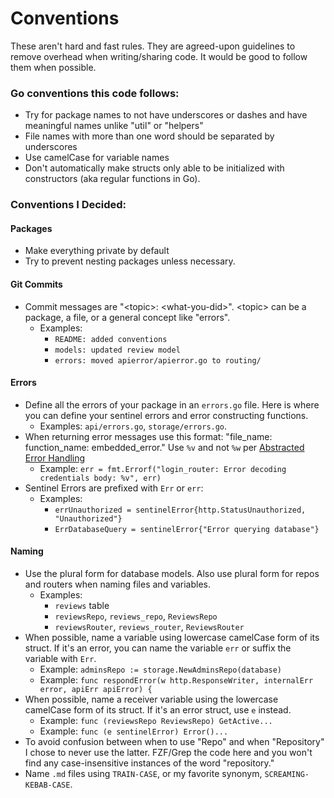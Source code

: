 # Conventions

These aren't hard and fast rules. They are agreed-upon guidelines to remove overhead when writing/sharing code. It would be good to follow them when possible.

### Go conventions this code follows:

* Try for package names to not have underscores or dashes and have meaningful names unlike "util" or "helpers"
* File names with more than one word should be separated by underscores
* Use camelCase for variable names
* Don't automatically make structs only able to be initialized with constructors (aka regular functions in Go).

### Conventions I Decided:

#### Packages
* Make everything private by default
* Try to prevent nesting packages unless necessary.

#### Git Commits
* Commit messages are "\<topic\>: \<what-you-did\>". \<topic\> can be a package, a file, or a general concept like "errors".
    * Examples:
        * `README: added conventions`
        * `models: updated review model`
        * `errors: moved apierror/apierror.go to routing/`
    

#### Errors

* Define all the errors of your package in an `errors.go` file. Here is where you can define your sentinel errors and error constructing functions.
    * Examples: `api/errors.go`, `storage/errors.go`.
* When returning error messages use this format: "file\_name: function\_name: embedded\_error." Use `%v` and not `%w` per [Abstracted Error Handling](#abstracted-error-handling)
    * Example: `err = fmt.Errorf("login_router: Error decoding credentials body: %v", err)`
* Sentinel Errors are prefixed with `Err` or `err`:
    * Examples:
        * `errUnauthorized = sentinelError{http.StatusUnauthorized, "Unauthorized"}`
        * `ErrDatabaseQuery = sentinelError{"Error querying database"}`

#### Naming

* Use the plural form for database models. Also use plural form for repos and routers when naming files and variables.
    * Examples:
        * `reviews` table
        * `reviewsRepo`, `reviews_repo`, `ReviewsRepo`
        * `reviewsRouter`, `reviews_router`, `ReviewsRouter`
* When possible, name a variable using lowercase camelCase form of its struct. If it's an error, you can name the variable `err` or suffix the variable with `Err`.
    * Example: `adminsRepo := storage.NewAdminsRepo(database)`
    * Example: `func respondError(w http.ResponseWriter, internalErr error, apiErr apiError) {`
* When possible, name a receiver variable using the lowercase camelCase form of its struct. If it's an error struct, use `e` instead.
    * Example: `func (reviewsRepo ReviewsRepo) GetActive...`
    * Example: `func (e sentinelError) Error()...`
* To avoid confusion between when to use "Repo" and when "Repository" I chose to never use the latter. FZF/Grep the code here and you won't find any case-insensitive instances of the word "repository."
* Name `.md` files using `TRAIN-CASE`, or my favorite synonym, `SCREAMING-KEBAB-CASE`.
